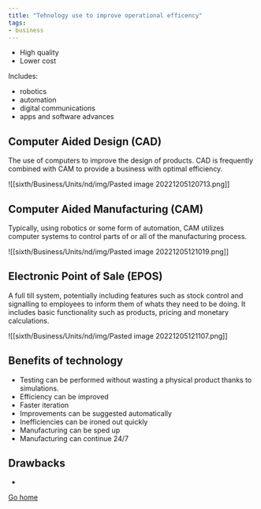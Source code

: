 ```yaml
---
title: "Tehnology use to improve operational efficency"
tags:
- business
---
```


- High quality
- Lower cost

Includes:
- robotics
- automation
- digital communications
- apps and software advances

## Computer Aided Design (CAD)

The use of computers to improve the design of products. CAD is frequently combined with CAM to provide a business with optimal efficiency.

![[sixth/Business/Units/nd/img/Pasted image 20221205120713.png]]

## Computer Aided Manufacturing (CAM)

Typically, using robotics or some form of automation, CAM utilizes computer systems to control parts of or all of the manufacturing process.

![[sixth/Business/Units/nd/img/Pasted image 20221205121019.png]]

## Electronic Point of Sale (EPOS)

A full till system, potentially including features such as stock control and signalling to employees to inform them of whats they need to be doing. It includes basic functionality such as products, pricing and monetary calculations. 

![[sixth/Business/Units/nd/img/Pasted image 20221205121107.png]]

## Benefits of technology

- Testing can be performed without wasting a physical product thanks to simulations.
- Efficiency can be improved
- Faster iteration
- Improvements can be suggested automatically
- Inefficiencies can be ironed out quickly
- Manufacturing can be sped up
- Manufacturing can continue 24/7

## Drawbacks

- 

[Go home](/)